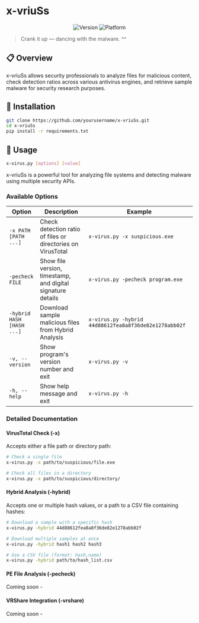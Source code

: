 # x-vriuSs

<p align="center">
  <img src="https://img.shields.io/badge/version-1.1.2-blue.svg" alt="Version">
  <img src="https://img.shields.io/badge/platform-Windows|Linux-lightgrey.svg" alt="Platform">
</p>

> Crank it up — dancing with the malware. ^^

## 📋 Overview

x-vriuSs allows security professionals to analyze files for malicious content, check detection ratios across various antivirus engines, and retrieve sample malware for security research purposes.

## 🚀 Installation

```bash
git clone https://github.com/yourusername/x-vriuSs.git
cd x-vriuSs
pip install -r requirements.txt
```

## 🔧 Usage

```bash
x-virus.py [options] [value]
```

x-vriuSs is a powerful tool for analyzing file systems and detecting malware using multiple security APIs.

### Available Options

| Option | Description | Example |
|--------|-------------|---------|
| `-x PATH [PATH ...]` | Check detection ratio of files or directories on VirusTotal | `x-virus.py -x suspicious.exe` |
| `-pecheck FILE` | Show file version, timestamp, and digital signature details | `x-virus.py -pecheck program.exe` |
| `-hybrid HASH [HASH ...]` | Download sample malicious files from Hybrid Analysis | `x-virus.py -hybrid 44d88612fea8a8f36de82e1278abb02f` |
| `-v, --version` | Show program's version number and exit | `x-virus.py -v` |
| `-h, --help` | Show help message and exit | `x-virus.py -h` |

### Detailed Documentation

#### VirusTotal Check (-x)
Accepts either a file path or directory path:
```bash
# Check a single file
x-virus.py -x path/to/suspicious/file.exe

# Check all files in a directory
x-virus.py -x path/to/suspicious/directory/
```

#### Hybrid Analysis (-hybrid)
Accepts one or multiple hash values, or a path to a CSV file containing hashes:
```bash
# Download a sample with a specific hash
x-virus.py -hybrid 44d88612fea8a8f36de82e1278abb02f

# Download multiple samples at once
x-virus.py -hybrid hash1 hash2 hash3

# Use a CSV file (format: hash,name)
x-virus.py -hybrid path/to/hash_list.csv
```

#### PE File Analysis (-pecheck)
Coming soon - 

#### VRShare Integration (-vrshare)
Coming soon - 